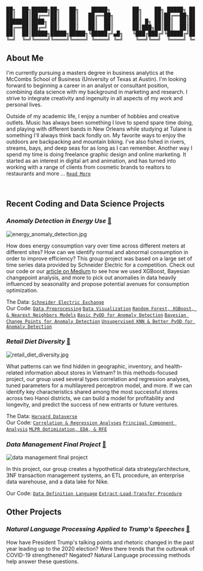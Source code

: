 <pre>
██╗  ██╗█████╗██╗   ██╗    █████╗       ██╗    ██╗ █████╗ ██████╗ ██╗   ██████╗ ██╗
██║  ██║██╔══╝██║   ██║   ██╔══██╗      ██║    ██║██╔══██╗██╔══██╗██║   ██╔══██╗██║
███████║████╗ ██║   ██║   ██║  ██║      ██║ █╗ ██║██║  ██║██████╔╝██║   ██║  ██║██║
██╔══██║██╔═╝ ██║   ██║   ██║  ██║      ██║███╗██║██║  ██║██╔══██╗██║   ██║  ██║╚═╝
██║  ██║█████╗█████╗█████╗╚█████╔╝▄█╗   ╚███╔███╔╝╚█████╔╝██║  ██║█████╗██████╔╝██╗
╚═╝  ╚═╝╚════╝╚════╝╚════╝ ╚════╝ ╚═╝    ╚══╝╚══╝  ╚════╝ ╚═╝  ╚═╝╚════╝╚═════╝ ╚═╝
</pre>                                                                                                   

## About Me
I'm currently pursuing a masters degree in business analytics at the McCombs School of Business (University of Texas at Austin). I'm looking forward to beginning a career in an analyst or consultant position, combining data science with my background in marketing and research. I strive to integrate creativity and ingenuity in all aspects of my work and personal lives. 

Outside of my academic life, I enjoy a number of hobbies and creative outlets. Music has always been something I love to spend spare time doing, and playing with different bands in New Orleans while studying at Tulane is something I'll always think back fondly on. My favorite ways to enjoy the outdoors are backpacking and mountain biking. I've also fished in rivers, streams, bays, and deep seas for as long as I can remember. Another way I spend my time is doing freelance graphic design and online marketing. It started as an interest in digital art and animation, and has turned into working with a range of clients from cosmetic brands to realtors to restaurants and more ... [`Read More`](https://github.com/lukembravo/lukembravo/blob/master/Full%20bio.md)
 
<br>
 
## Recent Coding and Data Science Projects

### *Anomaly Detection in Energy Use* [:link:](https://github.com/lukembravo/energy_anomaly_detection)
![energy_anomaly_detection.jpg](https://i.imgur.com/7bamvQA.jpg)

How does energy consumption vary over time across different meters at different sites? How can we identify normal and abnormal consumption in order to improve efficiency? This group project was based on a large set of time series data provided by Schneider Electric for a competition. Check out our code or our [article on Medium](https://indialindsay1.medium.com/identifying-anomalies-in-commercial-energy-consumption-b0e72f569bb2) to see how we used XGBoost, Bayesian changepoint analysis, and more to pick out anomalies in data heavily influenced by seasonality and propose potential avenues for consumption optimization.

The Data: [`Schneider Electric Exchange`](https://shop.exchange.se.com/en-US/apps/39025/detecting-anomalies-in-building-energy-usage)  
Our Code: [`Data Preprocessing`](https://github.com/lukembravo/energy_anomaly_detection/blob/master/Code/01%20Data%20preprocessing.ipynb) [`Data Visualization`](https://github.com/lukembravo/energy_anomaly_detection/blob/master/Code/02%20Data%20visualization.ipynb) [`Random Forest, XGBoost, & Nearest Neighbors Models`](https://github.com/lukembravo/energy_anomaly_detection/blob/master/Code/03%20Modeling%20-%20Random%20forests%2C%20XGBoost%2C%20Nearest%20Neighbors.ipynb)
[`Basic PyOD for Anomaly Detection`](https://github.com/lukembravo/energy_anomaly_detection/blob/master/Code/04%20Anomaly%20detection%20-%20basic%20PyOD.ipynb) 
[`Bayesian Change Points for Anomaly Detection`](https://github.com/lukembravo/energy_anomaly_detection/blob/master/Code/05%20Anomaly%20detection%20-%20Bayesian%20change%20points%20(Banpei).ipynb) [`Unsupervised KNN & Better PyOD for Anomaly Detection`](https://github.com/lukembravo/energy_anomaly_detection/blob/master/Code/06%20Anomaly%20detection%20-%20KNN%20and%20better%20PyOD.ipynb)

### *Retail Diet Diversity* [:link:](https://github.com/lukembravo/retail_diet_diversity)
![retail_diet_diversity.jpg](https://i.imgur.com/1Oz71ud.jpg)

What patterns can we find hidden in geographic, inventory, and health-related information about stores in Vietnam? In this methods-focused project, our group used several types correlation and regression analyses, tuned parameters for a multilayered perceptron model, and more. If we can identify key characteristics shared among the most successful stores across two Hanoi districts, we can build a model for profitability and longevity, and predict the success of new entrants or future ventures.

The Data: [`Harvard Dataverse`](https://dataverse.harvard.edu/dataset.xhtml?persistentId=doi:10.7910/DVN/ZWBUEK)  
Our Code: [`Correlation & Regression Analyses`](https://github.com/lukembravo/retail_diet_diversity/blob/master/Code/01%20Correlation%20%26%20regression%20analysis.R) [`Principal Component Analysis`](https://github.com/lukembravo/retail_diet_diversity/blob/master/Code/03%20PCA.ipynb) [`MLPR Optimization, EDA, & RFE`](https://github.com/lukembravo/retail_diet_diversity/blob/master/Code/04%20EDA%20%26%20MLPR%20based%20on%20Correlations%20and%20RFE.ipynb)

### *Data Management Final Project* [:link:](https://github.com/lukembravo/data_management_final_project)
![data management final project](https://i.imgur.com/onsLBGK.jpg)

In this project, our group creates a hypothetical data strategy/architecture, 3NF transaction management systems, an ETL procedure, an enterprise data warehouse, and a data lake for Nike.

Our Code: [`Data Definition Language`](https://github.com/lukembravo/data_management_final_project/blob/master/DDL.sql) [`Extract-Load-Transfer Procedure`](https://github.com/lukembravo/data_management_final_project/blob/master/ETL%20final.sql)

## Other Projects

### *Natural Language Processing Applied to Trump's Speeches* [:link:](https://github.com/lukembravo/trump_speech_text_analytics)
How have President Trump's talking points and rhetoric changed in the past year leading up to the 2020 election? Were there trends that the outbreak of COVID-19 strengthened? Negated? Natural Language processing methods help answer these questions.
